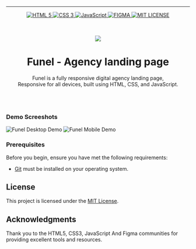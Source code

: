 <div align="center">
  
___ 
<p align="center">
<a href="HTML 5 url">
    <img alt="HTML 5" src="https://img.shields.io/badge/html5-%23E34F26.svg?style=for-the-badge&logo=html5&logoColor=white" />
</a>
<a href="CSS 3 url" >
    <img alt="CSS 3" src="https://img.shields.io/badge/css3-%231572B6.svg?style=for-the-badge&logo=css3&logoColor=white" />
</a>
<a href="JavaScript url" >
    <img alt="JavaScript" src="https://img.shields.io/badge/javascript-%23323330.svg?style=for-the-badge&logo=javascript&logoColor=%23F7DF1E" />
</a>
<a href="Figma url" >
    <img alt="FIGMA" src="https://img.shields.io/badge/figma-%23F24E1E.svg?style=for-the-badge&logo=figma&logoColor=white" />
</a>
  <a href="MIT License url" >
     <img alt = "MIT LICENSE" src="https://img.shields.io/github/license/Ileriayo/markdown-badges?style=for-the-badge" />
    </a>
</p>



  <br />
  <br />
  
  <img src="./readme-images/project-logo.png" />

  <br />

  <h1 align="center">Funel - Agency landing page</h1>


  Funel is a fully responsive digital agency landing page, <br />Responsive for all devices, built using HTML, CSS, and JavaScript.



</div>

<br />
<br />

### Demo Screeshots

![Funel Desktop Demo](./readme-images/desktop.png "Desktop Demo")
![Funel Mobile Demo](./readme-images/mobile.png "Mobile Demo")

### Prerequisites

Before you begin, ensure you have met the following requirements:

* [Git](https://git-scm.com/downloads "Download Git") must be installed on your operating system.



<!-- License -->
## License
This project is licensed under the [MIT License](LICENSE).

<!-- Acknowledgments -->
## Acknowledgments
Thank you to the HTML5, CSS3, JavaScript And Figma communities for providing excellent tools and resources.

